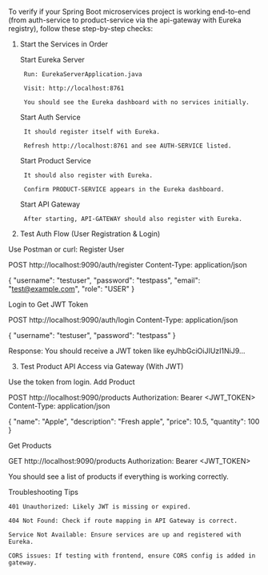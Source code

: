 To verify if your Spring Boot microservices project is working end-to-end (from auth-service to product-service via the api-gateway with Eureka registry), follow these step-by-step checks:
1. Start the Services in Order

    Start Eureka Server

        Run: EurekaServerApplication.java

        Visit: http://localhost:8761

        You should see the Eureka dashboard with no services initially.

    Start Auth Service

        It should register itself with Eureka.

        Refresh http://localhost:8761 and see AUTH-SERVICE listed.

    Start Product Service

        It should also register with Eureka.

        Confirm PRODUCT-SERVICE appears in the Eureka dashboard.

    Start API Gateway

        After starting, API-GATEWAY should also register with Eureka.

2. Test Auth Flow (User Registration & Login)

Use Postman or curl:
Register User

POST http://localhost:9090/auth/register
Content-Type: application/json

{
  "username": "testuser",
  "password": "testpass",
  "email": "test@example.com",
  "role": "USER"
}

Login to Get JWT Token

POST http://localhost:9090/auth/login
Content-Type: application/json

{
  "username": "testuser",
  "password": "testpass"
}

Response: You should receive a JWT token like eyJhbGciOiJIUzI1NiJ9...

3. Test Product API Access via Gateway (With JWT)

Use the token from login.
Add Product

POST http://localhost:9090/products
Authorization: Bearer <JWT_TOKEN>
Content-Type: application/json

{
  "name": "Apple",
  "description": "Fresh apple",
  "price": 10.5,
  "quantity": 100
}

Get Products

GET http://localhost:9090/products
Authorization: Bearer <JWT_TOKEN>

 You should see a list of products if everything is working correctly.

Troubleshooting Tips

    401 Unauthorized: Likely JWT is missing or expired.

    404 Not Found: Check if route mapping in API Gateway is correct.

    Service Not Available: Ensure services are up and registered with Eureka.

    CORS issues: If testing with frontend, ensure CORS config is added in gateway.

